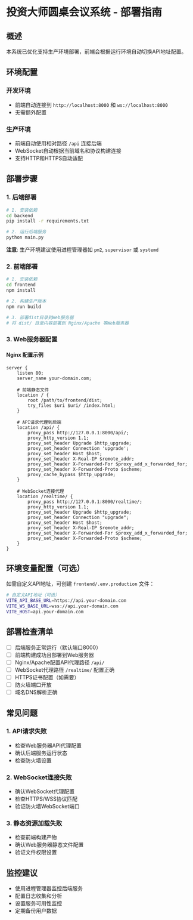 # 投资大师圆桌会议系统 - 部署指南

## 概述

本系统已优化支持生产环境部署，前端会根据运行环境自动切换API地址配置。

## 环境配置

### 开发环境
- 前端自动连接到 `http://localhost:8000` 和 `ws://localhost:8000`
- 无需额外配置

### 生产环境
- 前端自动使用相对路径 `/api` 连接后端
- WebSocket自动根据当前域名和协议构建连接
- 支持HTTP和HTTPS自动适配

## 部署步骤

### 1. 后端部署

```bash
# 1. 安装依赖
cd backend
pip install -r requirements.txt

# 2. 运行后端服务
python main.py
```

**注意**: 生产环境建议使用进程管理器如 `pm2`, `supervisor` 或 `systemd`

### 2. 前端部署

```bash
# 1. 安装依赖
cd frontend
npm install

# 2. 构建生产版本
npm run build

# 3. 部署dist目录到Web服务器
# 将 dist/ 目录内容部署到 Nginx/Apache 等Web服务器
```

### 3. Web服务器配置

#### Nginx 配置示例

```nginx
server {
    listen 80;
    server_name your-domain.com;
    
    # 前端静态文件
    location / {
        root /path/to/frontend/dist;
        try_files $uri $uri/ /index.html;
    }
    
    # API请求代理到后端
    location /api/ {
        proxy_pass http://127.0.0.1:8000/api/;
        proxy_http_version 1.1;
        proxy_set_header Upgrade $http_upgrade;
        proxy_set_header Connection 'upgrade';
        proxy_set_header Host $host;
        proxy_set_header X-Real-IP $remote_addr;
        proxy_set_header X-Forwarded-For $proxy_add_x_forwarded_for;
        proxy_set_header X-Forwarded-Proto $scheme;
        proxy_cache_bypass $http_upgrade;
    }
    
    # WebSocket连接代理
    location /realtime/ {
        proxy_pass http://127.0.0.1:8000/realtime/;
        proxy_http_version 1.1;
        proxy_set_header Upgrade $http_upgrade;
        proxy_set_header Connection "upgrade";
        proxy_set_header Host $host;
        proxy_set_header X-Real-IP $remote_addr;
        proxy_set_header X-Forwarded-For $proxy_add_x_forwarded_for;
        proxy_set_header X-Forwarded-Proto $scheme;
    }
}
```

## 环境变量配置（可选）

如需自定义API地址，可创建 `frontend/.env.production` 文件：

```bash
# 自定义API地址（可选）
VITE_API_BASE_URL=https://api.your-domain.com
VITE_WS_BASE_URL=wss://api.your-domain.com
VITE_HOST=api.your-domain.com
```

## 部署检查清单

- [ ] 后端服务正常运行（默认端口8000）
- [ ] 前端构建成功且部署到Web服务器
- [ ] Nginx/Apache配置API代理路径 `/api/`
- [ ] WebSocket代理路径 `/realtime/` 配置正确
- [ ] HTTPS证书配置（如需要）
- [ ] 防火墙端口开放
- [ ] 域名DNS解析正确

## 常见问题

### 1. API请求失败
- 检查Web服务器API代理配置
- 确认后端服务运行状态
- 检查防火墙设置

### 2. WebSocket连接失败
- 确认WebSocket代理配置
- 检查HTTPS/WSS协议匹配
- 验证防火墙WebSocket端口

### 3. 静态资源加载失败
- 检查前端构建产物
- 确认Web服务器静态文件配置
- 验证文件权限设置

## 监控建议

- 使用进程管理器监控后端服务
- 配置日志收集和分析
- 设置服务可用性监控
- 定期备份用户数据
